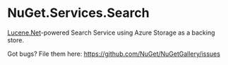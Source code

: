 NuGet.Services.Search
=====================

[Lucene.Net](https://lucenenet.apache.org)-powered Search Service using Azure Storage as a backing store.

Got bugs? File them here: https://github.com/NuGet/NuGetGallery/issues
